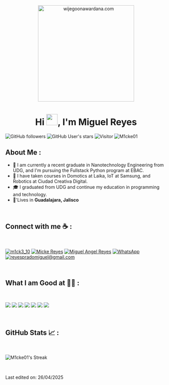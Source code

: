 <div align="center" width="50">
    <img alt="wijegoonawardana.com" src="./assets/oh hi there.png" width="300"/>
</div>
<h1 align="center">Hi <img src="https://media.giphy.com/media/hvRJCLFzcasrR4ia7z/giphy.gif" width="35">, I'm Miguel Reyes</h1>

![GitHub followers](https://img.shields.io/github/followers/M1cke01?style=social) 
![GitHub User's stars](https://img.shields.io/github/stars/M1cke01?style=social) 
![Visitor](https://visitor-badge.laobi.icu/badge?page_id=M1cke01.repoName) 
<img src="https://komarev.com/ghpvc/?username=M1cke01" alt="M1cke01" />


## About Me :

- 🏢 I am currently a recent graduate in Nanotechnology Engineering from UDG, and I'm pursuing the Fullstack Python program at EBAC.
- 🏢 I have taken courses in Domotics at Laika, IoT at Samsung, and Robotics at Ciudad Creativa Digital.
- 🎓 I graduated from UDG and continue my education in programming and technology.
- 🏡'Lives in **Guadalajara, Jalisco**

<br>

## Connect with me ☕ :

<br>

[![m1ck3_10](https://img.icons8.com/fluency/48/000000/instagram-new.png "@m1ck3_10")](https://www.instagram.com/m1ck3_10/) [![Micke Reyes](https://img.icons8.com/fluency/48/000000/facebook.png "Micke Reyes")](https://www.facebook.com/miguelangel.reyes.773) [![Miguel Angel Reyes](https://img.icons8.com/fluency/48/000000/linkedin.png "Miguel Angel Reyes")](https://www.linkedin.com/in/miguel-reyes-python/) [![WhatsApp](https://img.icons8.com/fluency/48/000000/whatsapp.png "WhatsApp")](https://wa.me/3337238729)
 [![reyespradomiguel@gmail.com](https://img.icons8.com/fluency/48/000000/apple-mail.png "reyespradomiguel@gmail.com")](mailto:reyespradomiguel@gmail.com)



<br>

## What I am Good at 🧑‍💻 :

<br>

<img src="https://img.icons8.com/color/48/000000/html-5--v1.png"/>  <img src="https://img.icons8.com/color/48/000000/css3.png"/>  <img src="https://img.icons8.com/color/48/000000/sass.png"/>  <img src="https://img.icons8.com/color/48/000000/javascript--v1.png"/> 
<img src="https://img.icons8.com/office/48/000000/react.png"/> <img src="https://img.icons8.com/color/48/000000/java-coffee-cup-logo--v1.png"/> <img src="https://img.icons8.com/color/48/000000/npm.png"/>


<br>

## GitHub Stats 📈 :

<br>

![M1cke01's Streak](https://github-readme-streak-stats.herokuapp.com/?user=M1cke01&theme=tokyonight&hide_border=true)

<br>

Last edited on: 26/04/2025
